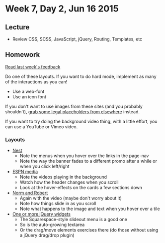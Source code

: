 # Week 7, Day 2, Jun 16 2015

## Lecture

- Review CSS, SCSS, JavaScript, jQuery, Routing, Templates, etc

## Homework

[Read last week's feedback](https://github.com/tiy-durham-fe-cohort4/resources/blob/master/feedback/week6.md)

Do one of these layouts. If you want to do hard mode, implement as many of the interactions as you can!

- Use a web-font
- Use an icon font

If you don't want to use images from these sites (and you probably shouldn't), [grab some legal placeholders from 
elsewhere](http://www.pexels.com/) instead.

If you want to try doing the background video thing, with a little effort, you can use a YouTube or Vimeo video. 

### Layouts

- [Nest](https://nest.com/)
  - Note the menus when you hover over the links in the page-nav
  - Note the way the banner fades to a different promo after a while or when you click left/right
- [ESPN media](https://mediadistribution.espn.com/)
  - Note the videos playing in the background
  - Watch how the header changes when you scroll
  - Look at the hover-effects on the cards a few sections down
- [Norm and Robert](http://normandrobert.com/)
  - Again with the video (maybe don't worry about it)
  - Note how things slide in as you scroll
  - Note what happens to the image and text when you hover over a tile
- [One or more jQuery widgets](https://github.com/tiy-durham-fe-cohort4/resources/blob/master/assignments/js-widgets.md)
  - The Squarespace-style slideout menu is a good one
  - So is the auto-growing textarea
  - Or the drag/move elements exercises there (do those without using a jQuery drag/drop plugin)

